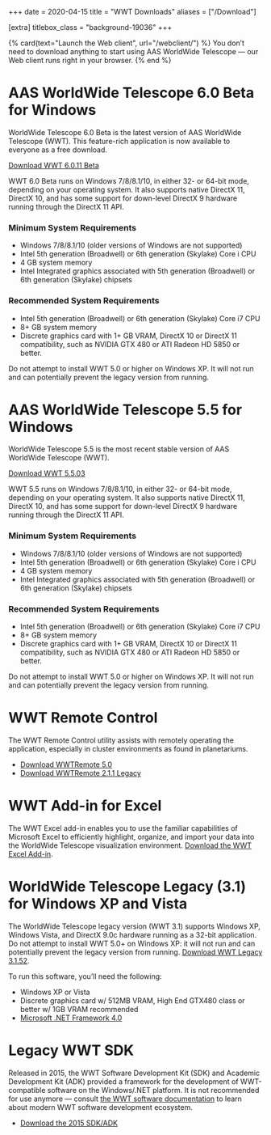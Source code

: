 +++
date = 2020-04-15
title = "WWT Downloads"
aliases = ["/Download"]

[extra]
titlebox_class = "background-19036"
+++

<section class="flex-cards">

{% card(text="Launch the Web client", url="/webclient/") %}
You don’t need to download anything to start using AAS WorldWide Telescope
— our Web client runs right in your browser.
{% end %}

</section>


# AAS WorldWide Telescope 6.0 Beta for Windows

WorldWide Telescope 6.0 Beta is the latest version of AAS WorldWide Telescope
(WWT). This feature-rich application is now available to everyone as a free
download.

<p class="big-button"><a href="https://wwtweb.blob.core.windows.net/drops/wwtsetup.6.0.11.msi">Download WWT 6.0.11 Beta</a></p>

WWT 6.0 Beta runs on Windows 7/8/8.1/10, in either 32- or 64-bit mode,
depending on your operating system. It also supports native DirectX 11,
DirectX 10, and has some support for down-level DirectX 9 hardware running
through the DirectX 11 API.

### Minimum System Requirements

- Windows 7/8/8.1/10 (older versions of Windows are not supported)
- Intel 5th generation (Broadwell) or 6th generation (Skylake) Core i CPU
- 4 GB system memory
- Intel Integrated graphics associated with 5th generation (Broadwell) or 6th
  generation (Skylake) chipsets

### Recommended System Requirements

- Intel 5th generation (Broadwell) or 6th generation (Skylake) Core i7 CPU
- 8+ GB system memory
- Discrete graphics card with 1+ GB VRAM, DirectX 10 or DirectX 11
  compatibility, such as NVIDIA GTX 480 or ATI Radeon HD 5850 or better.

Do not attempt to install WWT 5.0 or higher on Windows XP. It will not run and
can potentially prevent the legacy version from running.


# AAS WorldWide Telescope 5.5 for Windows

WorldWide Telescope 5.5 is the most recent stable version of AAS WorldWide
Telescope (WWT).

<p class="big-button"><a href="https://wwtweb.blob.core.windows.net/drops/WWTSetup.5.5.03.msi">Download WWT 5.5.03</a></p>

WWT 5.5 runs on Windows 7/8/8.1/10, in either 32- or 64-bit mode, depending on
your operating system. It also supports native DirectX 11, DirectX 10, and has
some support for down-level DirectX 9 hardware running through the DirectX 11
API.

### Minimum System Requirements

- Windows 7/8/8.1/10 (older versions of Windows are not supported)
- Intel 5th generation (Broadwell) or 6th generation (Skylake) Core i CPU
- 4 GB system memory
- Intel Integrated graphics associated with 5th generation (Broadwell) or 6th
  generation (Skylake) chipsets

### Recommended System Requirements

- Intel 5th generation (Broadwell) or 6th generation (Skylake) Core i7 CPU
- 8+ GB system memory
- Discrete graphics card with 1+ GB VRAM, DirectX 10 or DirectX 11
  compatibility, such as NVIDIA GTX 480 or ATI Radeon HD 5850 or better.

Do not attempt to install WWT 5.0 or higher on Windows XP. It will not run and
can potentially prevent the legacy version from running.


# WWT Remote Control

The WWT Remote Control utility assists with remotely operating the
application, especially in cluster environments as found in planetariums.

- [Download WWTRemote 5.0](http://wwtweb.blob.core.windows.net/drops/WWTRemote.5.0.0.msi)
- [Download WWTRemote 2.1.1 Legacy](http://wwtweb.blob.core.windows.net/drops/WWTRemote.2.1.1.msi)


# WWT Add-in for Excel

The WWT Excel add-in enables you to use the familiar capabilities of Microsoft
Excel to efficiently highlight, organize, and import your data into the
WorldWide Telescope visualization environment.
[Download the WWT Excel Add-in](https://wwtweb.blob.core.windows.net/drops/WWTExcelAddin.msi).


# WorldWide Telescope Legacy (3.1) for Windows XP and Vista

The WorldWide Telescope legacy version (WWT 3.1) supports Windows XP, Windows
Vista, and DirectX 9.0c hardware running as a 32-bit application. Do not
attempt to install WWT 5.0+ on Windows XP: it will not run and can potentially
prevent the legacy version from running.
[Download WWT Legacy 3.1.52](https://wwtweb.blob.core.windows.net/drops/WWTSetup.Legacy.3.1.52.msi).

To run this software, you’ll need the following:

- Windows XP or Vista
- Discrete graphics card w/ 512MB VRAM, High End GTX480 class or better w/ 1GB VRAM recommended
- [Microsoft .NET Framework 4.0](https://www.microsoft.com/en-us/download/details.aspx?id=17718)


# Legacy WWT SDK

Released in 2015, the WWT Software Development Kit (SDK) and Academic
Development Kit (ADK) provided a framework for the development of
WWT-compatible software on the Windows/.NET platform. It is not recommended
for use anymore — consult
[the WWT software documentation](https://docs.worldwidetelescope.org/#developing-wwt-based-software)
to learn about modern WWT software development ecosystem.

- [Download the 2015 SDK/ADK](https://wwtweb.blob.core.windows.net/drops/WWTSDK.msi)
